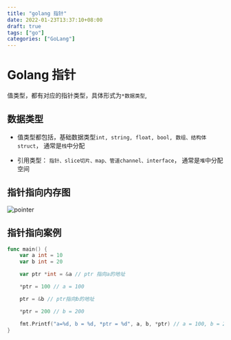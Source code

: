 ```yaml
---
title: "golang 指针"
date: 2022-01-23T13:37:10+08:00
draft: true
tags: ["go"]
categories: ["GoLang"]
---
```



# Golang 指针

值类型，都有对应的指针类型，具体形式为`*数据类型`,

## 数据类型

- 值类型都包括，基础数据类型`int, string, float, bool, 数组、结构体struct`， 通常是`栈`中分配

- 引用类型： `指针、slice切片、map、管道channel、interface`， 通常是`堆`中分配空间


## 指针指向内存图

![pointer](/snapshots/golang-pointer-map.png)


## 指针指向案例
```go
func main() {
    var a int = 10
    var b int = 20

    var ptr *int = &a // ptr 指向a的地址

    *ptr = 100 // a = 100

    ptr = &b // ptr指向b的地址

    *ptr = 200 // b = 200

    fmt.Printf("a=%d, b = %d, *ptr = %d", a, b, *ptr) // a = 100, b = 200, *ptr = 200
}

```


